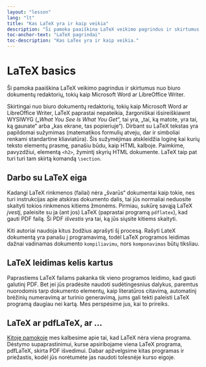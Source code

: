 ```yaml
---
layout: "lesson"
lang: "lt"
title: "Kas LaTeX yra ir kaip veikia"
description: "Ši pamoka paaiškina LaTeX veikimo pagrindus ir skirtumus nuo įprastų biuro dokumentų redaktorių, kaip Microsoft Word ar LibreOffice Writer."
toc-anchor-text: "LaTeX pagrindai"
toc-description: "Kas LaTex yra ir kaip veikia."
---
```


# LaTeX basics

<span
  class="summary">Ši pamoka paaiškina LaTeX veikimo pagrindus ir skirtumus nuo biuro dokumentų redaktorių, tokių kaip Microsoft Word ar LibreOffice Writer.</span>

Skirtingai nuo biuro dokumentų redaktorių, tokių kaip Microsoft Word ar
LibreOffice Writer, LaTeX paprastai nepateikia, žargoniškai išsireiškiawnt
WYSIWYG („_What You See Is What You Get_“, tai yra, „tai, ką matote, yra tai,
ką gaunate“ arba „kas ekrane, tas popieriuje“).  Dirbant su LaTeX tekstas yra
papildomai sužymimas (matematikos formulių atveju, dar ir simboliai renkami
standartine kliaviatūra). Šis sužymėjimas atskleidžia loginę kai kurių teksto
elementų prasmę, panašiu būdu, kaip HTML kalboje. Paimkime, pavyzdžiui,
elementą `<h2>`, žymintį skyrių HTML dokumente. LaTeX taip pat turi turi tam
skirtą komandą `\section`.

## Darbo su LaTeX eiga

Kadangi LaTeX rinkmenos (failai) nėra „švarūs“ dokumentai kaip tokie, nes
turi instrukcijas apie atskiras dokumento dalis, tai jūs normaliai neduosite
skaityti tokios rinkmenos kitiems žmonėms.  Pirmiau, sukūrę savąją LaTeX
_įvestį_, paleisite su ja (ant jos) LaTeX (paprastai programą `pdflatex`),
kad gauti PDF failą.  Ši PDF _išvestis_ yra tai, ką jūs siųsite kitiems
skaityti.

Kiti autoriai naudoja kitus žodžius aprašyti šį procesą.  Rašyti LateX
dokumentą yra panašu į programavimą, todėl LaTeX programos leidimas dažnai
vadinamas dokumento `kompiliavimu`, nors `komponavimas` būtų tiksliau.

## LaTeX leidimas kelis kartus

Paprastiems LaTeX failams pakanka tik vieno programos leidimo, kad gauti
galutinį PDF.  Bet jei jūs pradėsite naudoti sudėtingesnius dalykus, paremtus
nuorodomis tarp dokumento elementų, kaip literatūros citavimą, automatinį
brėžinių numeravimą ar turinio generavimą, jums gali tekti paleisti LaTeX
programą daugiau nei kartą.  Mes perspėsime jus, kai to prireiks.

## LaTeX ar pdfLaTeX, ar ...

[Kitoje pamokoje](lesson-02) mes kalbesime apie tai, kad LaTeX nėra viena
programa.  Dėstymo supaprastinimui, kurse apsiribojame viena LaTeX programa,
pdfLaTeX, skirta PDF išvedimui.  Dabar apžvelgsime kitas programas ir
priežastis, kodėl jūs norėtumėte jas naudoti tolesnėje kurso eigoje.
